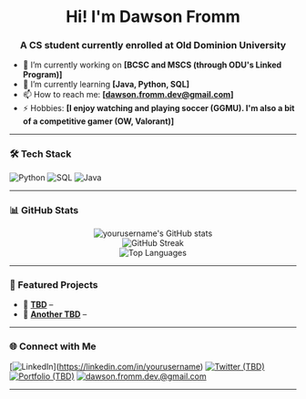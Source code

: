 <!-- Intro Section -->
<h1 align="center">Hi! I'm Dawson Fromm</h1>
<h3 align="center">A CS student currently enrolled at Old Dominion University </h3>

<!-- Quick Bio -->
- 🔭 I’m currently working on **[BCSC and MSCS (through ODU's Linked Program)]**
- 🌱 I’m currently learning **[Java, Python, SQL]**
- 📫 How to reach me: **[dawson.fromm.dev@gmail.com]**
- ⚡ Hobbies: **[I enjoy watching and playing soccer (GGMU). I'm also a bit of a competitive gamer (OW, Valorant)]**

---

<!-- Tech Stack -->
### 🛠 Tech Stack
![Python](https://img.shields.io/badge/Python-3776AB?style=for-the-badge&logo=python&logoColor=white)
![SQL](https://img.shields.io/badge/SQL-4479A1?style=for-the-badge&logo=postgresql&logoColor=white)
![Java](https://img.shields.io/badge/Java-ED8B00?style=for-the-badge&logo=openjdk&logoColor=white)

---

<!-- GitHub Stats -->
### 📊 GitHub Stats
<p align="center">
  <img src="https://github-readme-stats.vercel.app/api?username=yourusername&show_icons=true&theme=radical" alt="yourusername's GitHub stats" />
  <br/>
  <img src="https://github-readme-streak-stats.herokuapp.com/?user=yourusername&theme=radical" alt="GitHub Streak" />
  <br/>
  <img src="https://github-readme-stats.vercel.app/api/top-langs/?username=yourusername&layout=compact&theme=radical" alt="Top Languages" />
</p>

---

<!-- Featured Projects -->
### 🚀 Featured Projects
- 🔹 [**TBD**](https://github.com/yourusername/project) – <!--Description of Project Here-->
- 🔹 [**Another TBD**](https://github.com/yourusername/project) – <!--Description of Project Here-->
---

<!-- Connect -->
### 🌐 Connect with Me
[![[LinkedIn](https://www.linkedin.com/in/dawson-fromm-492115363/)](https://img.shields.io/badge/-LinkedIn-blue?style=flat-square&logo=linkedin)](https://linkedin.com/in/yourusername)
[![Twitter (TBD)](https://img.shields.io/badge/-Twitter-1DA1F2?style=flat-square&logo=twitter&logoColor=white)](https://twitter.com/yourusername)
[![Portfolio (TBD)](https://img.shields.io/badge/-Portfolio-black?style=flat-square&logo=firefox)](https://yourportfolio.com)
[![dawson.fromm.dev.@gmail.com](https://img.shields.io/badge/-Email-c14438?style=flat-square&logo=gmail&logoColor=white)](mailto:youremail@example.com)

---
